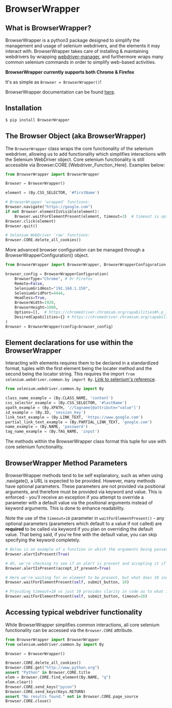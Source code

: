 # BrowserWrapper

## What is BrowserWrapper?
BrowserWrapper is a python3 package designed to simplify the management and usage of selenium webdrivers, and the elements it may interact with. BrowserWrapper takes care of installing & maintaining webdrivers by wrapping [webdriver-manager](https://github.com/SergeyPirogov/webdriver_manager), and furthermore wraps many common selenium commands in order to simplify web-based activities.

**BrowserWrapper currently supports both Chrome & Firefox**

It's as simple as `Browser = BrowserWrapper()`!

BrowserWrapper documentation can be found [here](https://mikefez.github.io/BrowserWrapper/).

## Installation
```bash
$ pip install BrowserWrapper
```

## The Browser Object (aka BrowserWrapper)
The `BrowserWrapper` class wraps the core functionality of the selenium webdriver, allowing us to add functionality which simplifies interactions with the Selenium WebDriver object. Core selenium functionality is still accessible via Browser.CORE.{Webdriver_Function_Here}. Examples below:

```python
from BrowserWrapper import BrowserWrapper

Browser = BrowserWrapper()

element = (By.CSS_SELECTOR, '#firstName')

# BrowserWrapper 'wrapped' functions:
Browser.navigate("https://google.com")
if not Browser.elementIsVisible(element):
    Browser.waitForElementPresent(element, timeout=3)  # timeout is optional as the default is 5
Browser.click(element)
Browser.quit()

# Selenium WebDriver 'raw' functions:
Browser.CORE.delete_all_cookies()
```

More advanced browser configuration can be managed through a BrowserWrapperConfiguration() object.
```python
from BrowserWrapper import BrowserWrapper, BrowserWrapperConfiguration

browser_config = BrowserWrapperConfiguration(
    BrowserType="Chrome", # Or Firefox
    Remote=False,
    SeleniumGridHost="192.168.1.150",
    SeleniumGridPort=4444,
    Headless=True,
    BrowserWidth=1920,
    BrowserHeight=1080,
    Options=[],  # https://chromedriver.chromium.org/capabilities#h.p_ID_106
    DesiredCapabilities={} # https://chromedriver.chromium.org/capabilities#h.p_ID_52
)
Browser = BrowserWrapper(config=browser_config)
```

## Element declarations for use within the BrowserWrapper
Interacting with elements requires them to be declared in a standardized format, tuples with the first element being the locater method and the second being the locator string. This requires the import `from selenium.webdriver.common.by import By`. [Link to selenium's reference](https://www.selenium.dev/selenium/docs/api/py/webdriver/selenium.webdriver.common.by.html).

```python
from selenium.webdriver.common.by import By

class_name_example = (By.CLASS_NAME, 'content')
css_selector_example = (By.CSS_SELECTOR, '#lastName')
xpath_example = (By.XPATH, '//tagname[@attribute="value"]')
id_example = (By.ID, 'session_key')
link_text_example = (By.LINK_TEXT, 'https://www.google.com')
partial_link_text_example = (By.PARTIAL_LINK_TEXT, 'google.com')
name_example = (By.NAME, 'password')
tag_name_example = (By.TAG_NAME, 'input')
```

The methods within the BrowserWrapper class format this tuple for use with core selenium functionality.

## BrowserWrapper Method Parameters
BrowserWrapper methods tend to be self explanatory, such as when using .navigate(), a URL is expected to be provided. However, many methods have optional parameters. These parameters are not provided via positional arguments, and therefore must be provided via keyword and value. This is enforced - you'll receive an exception if you attempt to override a parameter with a default value via the positional arguments instead of keyword arguments. This is done to enhance readability.

Note the use of the `timeout=10` parameter in `waitForElementPresent()` - any optional parameters (parameters which default to a value if not called) are **required** to be called via keyword if you plan on overriding the default value. That being said, if you're fine with the default value, you can skip specifying the keyword completely.

```python
# Below is an example of a function in which the arguments being passed are not easily identifiable. Are we stating that the alert is indeed present to the Browser? What does True mean here?
Browser.alertIsPresent(True)

# Ah, we're checking to see if an alert is present and accepting it if so!
Browser.alertIsPresent(accept_if_present=True)

# Here we're waiting for an element to be present, but what does 10 indicate? (alright, it's probably the timeout, but still!)
Browser.waitForElementPresent(self, submit_button, 10)

# Providing timeout=10 vs just 10 provides clarity in code as to what 10's purpose is
Browser.waitForElementPresent(self, submit_button, timeout=10)
```

## Accessing typical webdriver functionality
While BrowserWrapper simplifies common interactions, all core selenium functionality can be accessed via the `Browser.CORE` attribute.

```python
from BrowserWrapper import BrowserWrapper
from selenium.webdriver.common.by import By

Browser = BrowserWrapper()

Browser.CORE.delete_all_cookies()
Browser.CORE.get("http://www.python.org")
assert "Python" in Browser.CORE.title
elem = Browser.CORE.find_element(By.NAME, "q")
elem.clear()
Browser.CORE.send_keys("pycon")
Browser.CORE.send_keys(Keys.RETURN)
assert "No results found." not in Browser.CORE.page_source
Browser.CORE.close()
```